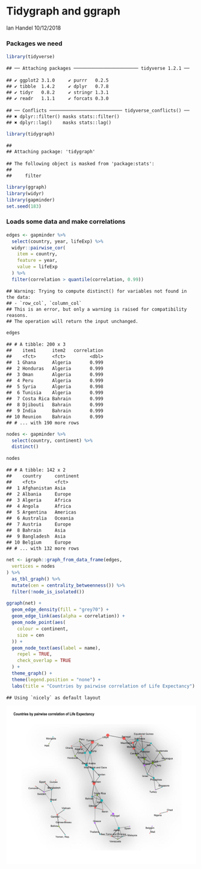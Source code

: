Tidygraph and ggraph
================
Ian Handel
10/12/2018

### Packages we need

``` r
library(tidyverse)
```

    ## ── Attaching packages ──────────────────────── tidyverse 1.2.1 ──

    ## ✔ ggplot2 3.1.0     ✔ purrr   0.2.5
    ## ✔ tibble  1.4.2     ✔ dplyr   0.7.8
    ## ✔ tidyr   0.8.2     ✔ stringr 1.3.1
    ## ✔ readr   1.1.1     ✔ forcats 0.3.0

    ## ── Conflicts ─────────────────────────── tidyverse_conflicts() ──
    ## ✖ dplyr::filter() masks stats::filter()
    ## ✖ dplyr::lag()    masks stats::lag()

``` r
library(tidygraph)
```

    ## 
    ## Attaching package: 'tidygraph'

    ## The following object is masked from 'package:stats':
    ## 
    ##     filter

``` r
library(ggraph)
library(widyr)
library(gapminder)
set.seed(183)
```

### Loads some data and make correlations

``` r
edges <- gapminder %>%
  select(country, year, lifeExp) %>%
  widyr::pairwise_cor(
    item = country,
    feature = year,
    value = lifeExp
  ) %>%
  filter(correlation > quantile(correlation, 0.99))
```

    ## Warning: Trying to compute distinct() for variables not found in the data:
    ## - `row_col`, `column_col`
    ## This is an error, but only a warning is raised for compatibility reasons.
    ## The operation will return the input unchanged.

``` r
edges
```

    ## # A tibble: 200 x 3
    ##    item1      item2   correlation
    ##    <fct>      <fct>         <dbl>
    ##  1 Ghana      Algeria       0.999
    ##  2 Honduras   Algeria       0.999
    ##  3 Oman       Algeria       0.999
    ##  4 Peru       Algeria       0.999
    ##  5 Syria      Algeria       0.998
    ##  6 Tunisia    Algeria       0.999
    ##  7 Costa Rica Bahrain       0.999
    ##  8 Djibouti   Bahrain       0.999
    ##  9 India      Bahrain       0.999
    ## 10 Reunion    Bahrain       0.999
    ## # ... with 190 more rows

``` r
nodes <- gapminder %>%
  select(country, continent) %>%
  distinct()
```

``` r
nodes
```

    ## # A tibble: 142 x 2
    ##    country     continent
    ##    <fct>       <fct>    
    ##  1 Afghanistan Asia     
    ##  2 Albania     Europe   
    ##  3 Algeria     Africa   
    ##  4 Angola      Africa   
    ##  5 Argentina   Americas 
    ##  6 Australia   Oceania  
    ##  7 Austria     Europe   
    ##  8 Bahrain     Asia     
    ##  9 Bangladesh  Asia     
    ## 10 Belgium     Europe   
    ## # ... with 132 more rows

``` r
net <- igraph::graph_from_data_frame(edges,
  vertices = nodes
) %>%
  as_tbl_graph() %>%
  mutate(cen = centrality_betweenness()) %>%
  filter(!node_is_isolated())
```

``` r
ggraph(net) +
  geom_edge_density(fill = "grey70") +
  geom_edge_link(aes(alpha = correlation)) +
  geom_node_point(aes(
    colour = continent,
    size = cen
  )) +
  geom_node_text(aes(label = name),
    repel = TRUE,
    check_overlap = TRUE
  ) +
  theme_graph() +
  theme(legend.position = "none") +
  labs(title = "Countries by pairwise correlation of Life Expectancy")
```

    ## Using `nicely` as default layout

![](networks-explore_20181210_files/figure-markdown_github/unnamed-chunk-7-1.png)
